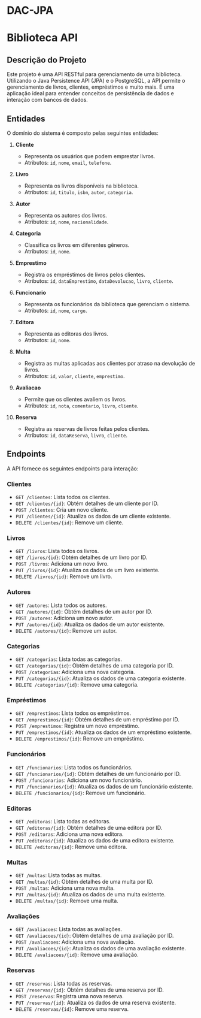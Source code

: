 # DAC-JPA

# Biblioteca API

## Descrição do Projeto

Este projeto é uma API RESTful para gerenciamento de uma biblioteca. Utilizando o Java Persistence API (JPA) e o PostgreSQL, a API permite o gerenciamento de livros, clientes, empréstimos e muito mais. É uma aplicação ideal para entender conceitos de persistência de dados e interação com bancos de dados.

## Entidades

O domínio do sistema é composto pelas seguintes entidades:

1. **Cliente**
   - Representa os usuários que podem emprestar livros.
   - Atributos: `id`, `nome`, `email`, `telefone`.

2. **Livro**
   - Representa os livros disponíveis na biblioteca.
   - Atributos: `id`, `titulo`, `isbn`, `autor`, `categoria`.

3. **Autor**
   - Representa os autores dos livros.
   - Atributos: `id`, `nome`, `nacionalidade`.

4. **Categoria**
   - Classifica os livros em diferentes gêneros.
   - Atributos: `id`, `nome`.

5. **Emprestimo**
   - Registra os empréstimos de livros pelos clientes.
   - Atributos: `id`, `dataEmprestimo`, `dataDevolucao`, `livro`, `cliente`.

6. **Funcionario**
   - Representa os funcionários da biblioteca que gerenciam o sistema.
   - Atributos: `id`, `nome`, `cargo`.

7. **Editora**
   - Representa as editoras dos livros.
   - Atributos: `id`, `nome`.

8. **Multa**
   - Registra as multas aplicadas aos clientes por atraso na devolução de livros.
   - Atributos: `id`, `valor`, `cliente`, `emprestimo`.

9. **Avaliacao**
   - Permite que os clientes avaliem os livros.
   - Atributos: `id`, `nota`, `comentario`, `livro`, `cliente`.

10. **Reserva**
    - Registra as reservas de livros feitas pelos clientes.
    - Atributos: `id`, `dataReserva`, `livro`, `cliente`.

## Endpoints

A API fornece os seguintes endpoints para interação:

### Clientes

- `GET /clientes`: Lista todos os clientes.
- `GET /clientes/{id}`: Obtém detalhes de um cliente por ID.
- `POST /clientes`: Cria um novo cliente.
- `PUT /clientes/{id}`: Atualiza os dados de um cliente existente.
- `DELETE /clientes/{id}`: Remove um cliente.

### Livros

- `GET /livros`: Lista todos os livros.
- `GET /livros/{id}`: Obtém detalhes de um livro por ID.
- `POST /livros`: Adiciona um novo livro.
- `PUT /livros/{id}`: Atualiza os dados de um livro existente.
- `DELETE /livros/{id}`: Remove um livro.

### Autores

- `GET /autores`: Lista todos os autores.
- `GET /autores/{id}`: Obtém detalhes de um autor por ID.
- `POST /autores`: Adiciona um novo autor.
- `PUT /autores/{id}`: Atualiza os dados de um autor existente.
- `DELETE /autores/{id}`: Remove um autor.

### Categorias

- `GET /categorias`: Lista todas as categorias.
- `GET /categorias/{id}`: Obtém detalhes de uma categoria por ID.
- `POST /categorias`: Adiciona uma nova categoria.
- `PUT /categorias/{id}`: Atualiza os dados de uma categoria existente.
- `DELETE /categorias/{id}`: Remove uma categoria.

### Empréstimos

- `GET /emprestimos`: Lista todos os empréstimos.
- `GET /emprestimos/{id}`: Obtém detalhes de um empréstimo por ID.
- `POST /emprestimos`: Registra um novo empréstimo.
- `PUT /emprestimos/{id}`: Atualiza os dados de um empréstimo existente.
- `DELETE /emprestimos/{id}`: Remove um empréstimo.

### Funcionários

- `GET /funcionarios`: Lista todos os funcionários.
- `GET /funcionarios/{id}`: Obtém detalhes de um funcionário por ID.
- `POST /funcionarios`: Adiciona um novo funcionário.
- `PUT /funcionarios/{id}`: Atualiza os dados de um funcionário existente.
- `DELETE /funcionarios/{id}`: Remove um funcionário.

### Editoras

- `GET /editoras`: Lista todas as editoras.
- `GET /editoras/{id}`: Obtém detalhes de uma editora por ID.
- `POST /editoras`: Adiciona uma nova editora.
- `PUT /editoras/{id}`: Atualiza os dados de uma editora existente.
- `DELETE /editoras/{id}`: Remove uma editora.

### Multas

- `GET /multas`: Lista todas as multas.
- `GET /multas/{id}`: Obtém detalhes de uma multa por ID.
- `POST /multas`: Adiciona uma nova multa.
- `PUT /multas/{id}`: Atualiza os dados de uma multa existente.
- `DELETE /multas/{id}`: Remove uma multa.

### Avaliações

- `GET /avaliacoes`: Lista todas as avaliações.
- `GET /avaliacoes/{id}`: Obtém detalhes de uma avaliação por ID.
- `POST /avaliacoes`: Adiciona uma nova avaliação.
- `PUT /avaliacoes/{id}`: Atualiza os dados de uma avaliação existente.
- `DELETE /avaliacoes/{id}`: Remove uma avaliação.

### Reservas

- `GET /reservas`: Lista todas as reservas.
- `GET /reservas/{id}`: Obtém detalhes de uma reserva por ID.
- `POST /reservas`: Registra uma nova reserva.
- `PUT /reservas/{id}`: Atualiza os dados de uma reserva existente.
- `DELETE /reservas/{id}`: Remove uma reserva.
